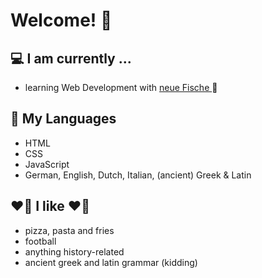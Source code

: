 # Welcome!  :wave:

## 💻 I am currently ...
- learning Web Development with <a href="https://www.neuefische.de/">neue Fische </a>  🐧

## 💬 My Languages
- HTML
- CSS
- JavaScript
- German, English, Dutch, Italian, (ancient) Greek & Latin  

## ❤️‍🔥 I like ❤️‍🔥
- pizza, pasta and fries
- football 
- anything history-related
- ancient greek and latin grammar (kidding)

